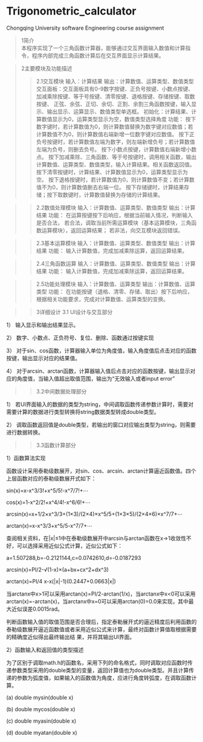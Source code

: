# Trigonometric_calculator
Chongqing University software Engineering course assignment
>1简介  
    本程序实现了一个三角函数计算器，能够通过交互界面输入数值和计算指令，程序内部完成三角函数计算后在交互界面显示计算结果。  

>2主要模块及功能描述  
>>2.1交互模块
    输入：计算结果
    输出：计算数值、运算类型、数值类型
    交互面板：交互面板具有0-9数字按键、正负号按键、小数点按键、加减乘除按键、等于号按键、清零按键、退格按键、存储按键、取数按键、
    正弦、余弦、正切、余切、正割、余割三角函数按键，输入显示、输出显示、运算显示、数值类型单选框。
    初始化：计算结果、计算数值显示为0，运算类型显示为空，数值类型选择角度
    功能：
    按下数字键时，若计算数值为0，则计算数值替换为数字键对应数值；若计算数值不为0，则计算数值右端新增一位数字键对应数值。
    按下正负号按键时，若计算数值左端为数字，则左端新增负号；若计算数值左端为负号，则删去负号。
    按下小数点按键，计算数值右端新增小数点。
    按下加减乘除、三角函数、等于号按键时，调用相关函数，输出计算数值、运算类型、数值类型，输入计算结果。相关函数返回值。
    按下清零按键时，计算结果、计算数值显示为0，运算类型显示为空。
    按下退格按键时，若计算数值为0，则计算数值不变；若计算数值不为0，则计算数值删去右端一位。
    按下存储键时，计算结果存储；按下取数键时，计算数值替换为存储的计算结果。
    
>>2.2数值处理模块
    输入：计算数值、运算类型、数值类型
    输出：计算结果
    功能：
    在运算按键按下后响应，根据当前输入情况，判断输入是否合法，
    若合法，调取当前所需运算模块（基本运算模块，三角函数运算模块），返回运算结果；
    若非法，向交互模块返回错误。
    
>>2.3基本运算模块
    输入：计算数值、运算类型、数值类型
    输出：计算结果
    功能：
    输入计算数值，完成加减乘除运算，返回运算结果。
    
>>2.4三角函数运算
    输入：计算数值、运算类型、数值类型
    输出：计算结果
    功能：
    输入计算数值，完成加减乘除运算，返回运算结果。
    
>>2.5功能处理模块
    输入：计算数值、运算类型
    输出：计算数值、运算类型
    功能：
    在功能按键（退格、清零、存储、取出）按下后响应，根据相关功能要求，完成对计算数值、运算类型的变换。
    
>>3详细设计
>>3.1 UI设计与交互部分

1）	输入显示和输出结果显示。

2）	数字、小数点、正负符号、复位、删除、函数通过按键实现

3）	对于sin、cos函数，计算器输入单位为角度值，输入角度值后点击对应的函数按键，输出显示对应的结果值。

4）	对于arcsin、arctan函数，计算器输入值后点击对应的函数按键，输出显示对应的角度值，当输入值超出取值范围，输出为“无效输入或者input error”


>>3.2中间数据处理部分

1）	若UI界面输入的数据的类型为string，中间调取函数传递参数计算时，需要对需要计算的数据进行类型转换将string数据类型转成double类型。 

2）	调取函数返回值是double类型，若输出的窗口对应输出类型为string，则需要进行数据转换。


>>3.3函数计算部分

1）函数算法实现

函数设计采用泰勒级数展开，对sin、cos、arcsin、arctan计算逼近函数值。四个上层函数对应的泰勒级数展开式如下：

sin(x)=x-x^3/3!+x^5/5!-x^7/7!+⋯ 

cos(x)=1-x^2/2!+x^4/4!-x^6/6!+⋯

arcsin(x)=x+1/2×x^3/3+(1×3)/(2×4)×x^5/5+(1×3×5)/(2×4×6)×x^7/7+⋯

arctan(x)=x-x^3/3+x^5/5-x^7/7+⋯

查阅相关资料，在|x|≤1中在泰勒级数展开中arcsin与arctan函数在x→1收敛性不好，可以选择采用近似公式计算，近似公式如下：

a=1.507288,b=-0.2121144,c=0.0742610,d=-0.0187293

arcsin⁡(x)=PI/2-√(1-x)×(a+bx+cx^2+dx^3)

arctan⁡(x)=PI/4 x-x(|x|-1)(0.2447+0.0663|x|)

当arctanx中x>1可以采用arctan⁡(x)=PI/2-arctan⁡(1/x)，当arctanx中x<0可以采用arctan⁡(x)=-arctan⁡(x)，当arctanx中x=0可以采用arctan⁡(0)=0.0来实现，其中最大近似误差0.0015rad。

判断函数输入值的取值范围是否合理后，指定泰勒展开式的逼近精度后利用函数的泰勒级数展开逼近函数值或者采用近似公式来计算，最终对函数计算值取根据需要的精确度近似得出最终输出结
果，并将其输出UI界面。

2）函数输入和返回值的类型描述

为了区别于调取math.h的函数名，采用下列的命名格式，同时调取对应函数时传递参数类型采用的double类型的变量，返回计算值也为double类型。并且计算传递的参数为弧度值，如果输入的函数值为角度，应进行角度转弧度，在调取函数计算。

(a) double mysin(double x)

(b) double mycos(double x)

(c) double myasin(double x)

(d) double myatan(double x)
